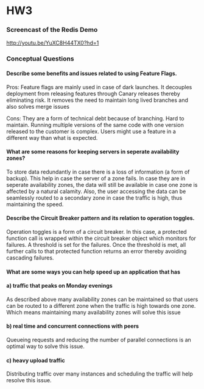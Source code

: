 # HW3

### Screencast of the Redis Demo
http://youtu.be/YuXC8H44TX0?hd=1

### Conceptual Questions

#### Describe some benefits and issues related to using Feature Flags.

Pros:
Feature flags are mainly used in case of dark launches. It decouples deployment from releasing features through Canary releases thereby eliminating risk.
It removes the need to maintain long lived branches and also solves merge issues

Cons:
They are a form of technical debt because of branching. Hard to maintain.
Running multiple versions of the same code with one version released to the customer is complex.
Users might use a feature in a different way than what is expected.

#### What are some reasons for keeping servers in seperate availability zones?

To store data redundantly in case there is a loss of information (a form of backup). This help in case the server of a zone fails.
In case they are in seperate availability zones, the data will still be available in case one zone is affected by a natural calamity.
Also, the user accessing the data can be seamlessly routed to a secondary zone in case the traffic is high, thus maintaining the speed.

#### Describe the Circuit Breaker pattern and its relation to operation toggles.

Operation toggles is a form of a circuit breaker. In this case, a protected function call is wrapped within the circuit breaker object which monitors for failures. A threshold is set for the failures. Once the threshold is met, all further calls to that protected function returns an error thereby avoiding cascading failures. 

#### What are some ways you can help speed up an application that has

#### a) traffic that peaks on Monday evenings
As described above many availability zones can be maintained so that users can be routed to a different zone when the traffic is high towards one zone. Which means maintaining many availability zones will solve this issue

#### b) real time and concurrent connections with peers
Queueing requests and reducing the number of parallel connections is an optimal way to solve this issue.

#### c) heavy upload traffic
Distributing traffic over many instances and scheduling the traffic will help resolve this issue.
